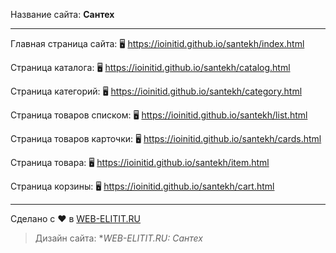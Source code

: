 Название сайта: **Сантех**

------------

Главная страница сайта: 🖥️ https://ioinitid.github.io/santekh/index.html

Страница каталога: 🖥️ https://ioinitid.github.io/santekh/catalog.html

Страница категорий: 🖥️ https://ioinitid.github.io/santekh/category.html

Страница товаров списком: 🖥️ https://ioinitid.github.io/santekh/list.html

Страница товаров карточки: 🖥️ https://ioinitid.github.io/santekh/cards.html

Страница товара: 🖥️ https://ioinitid.github.io/santekh/item.html

Страница корзины: 🖥️ https://ioinitid.github.io/santekh/cart.html

------------

Сделано с ❤️ в [WEB-ELITIT.RU](https://www.web-elitit.ru "Web-elitit.ru")
> Дизайн сайта: **WEB-ELITIT.RU: Сантех*
